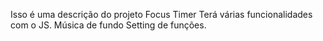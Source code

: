 Isso é uma descrição do projeto Focus Timer
Terá várias funcionalidades com o JS.
Música de fundo
Setting de funções.
